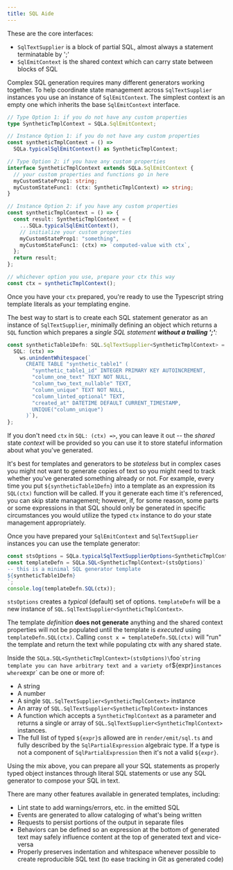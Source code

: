 ```yaml
---
title: SQL Aide
---
```


These are the core interfaces:

- `SqlTextSupplier` is a block of partial SQL, almost always a statement
  terminatable by ';'
- `SqlEmitContext` is the shared context which can carry state between blocks of
  SQL

Complex SQL generation requires many different generators working together. To
help coordinate state management across `SqlTextSupplier` instances you use an
instance of `SqlEmitContext`. The simplest context is an empty one which
inherits the base `SqlEmitContext` interface.

```ts
// Type Option 1: if you do not have any custom properties
type SyntheticTmplContext = SQLa.SqlEmitContext;

// Instance Option 1: if you do not have any custom properties
const syntheticTmplContext = () =>
  SQLa.typicalSqlEmitContext() as SyntheticTmplContext;

// Type Option 2: if you have any custom properties
interface SyntheticTmplContext extends SQLa.SqlEmitContext {
  // your custom properties and functions go in here
  myCustomStateProp1: string;
  myCustomStateFunc1: (ctx: SyntheticTmplContext) => string;
}

// Instance Option 2: if you have any custom properties
const syntheticTmplContext = () => {
  const result: SyntheticTmplContext = {
    ...SQLa.typicalSqlEmitContext(),
    // initialize your custom properties
    myCustomStateProp1: "something",
    myCustomStateFunc1: (ctx) => `computed-value with ctx`,
  };
  return result;
};

// whichever option you use, prepare your ctx this way
const ctx = syntheticTmplContext();
```

Once you have your `ctx` prepared, you're ready to use the Typescript string
template literals as your templating engine.

The best way to start is to create each SQL statement generator as an instance
of `SqlTextSupplier`, minimally defining an object which returns a `SQL`
function which prepares a _single SQL statement **without a trailing ';'**:_

```ts
const syntheticTable1Defn: SQL.SqlTextSupplier<SyntheticTmplContext> = {
  SQL: (ctx) =>
    ws.unindentWhitespace(`
      CREATE TABLE "synthetic_table1" (
        "synthetic_table1_id" INTEGER PRIMARY KEY AUTOINCREMENT,
        "column_one_text" TEXT NOT NULL,
        "column_two_text_nullable" TEXT,
        "column_unique" TEXT NOT NULL,
        "column_linted_optional" TEXT,
        "created_at" DATETIME DEFAULT CURRENT_TIMESTAMP,
        UNIQUE("column_unique")
      )`),
};
```

If you don't need `ctx` in `SQL: (ctx) =>`, you can leave it out -- the _shared_
state _context_ will be provided so you can use it to store stateful information
about what you've generated.

It's best for templates and generators to be _stateless_ but in complex cases
you might not want to generate copies of text so you might need to track whether
you've generated something already or not. For example, every time you put
`${syntheticTable1Defn}` into a template as an expression its `SQL(ctx)`
function will be called. If you it generate each time it's referenced, you can
skip state management; however, if, for some reason, some parts or some
expressions in that SQL should only be generated in specific circumstances you
would utilize the typed `ctx` instance to do your state management
appropriately.

Once you have prepared your `SqlEmitContext` and `SqlTextSupplier` instances you
can use the template generator:

```ts
const stsOptions = SQLa.typicalSqlTextSupplierOptions<SyntheticTmplContext>();
const templateDefn = SQLa.SQL<SyntheticTmplContext>(stsOptions)`
-- this is a minimal SQL generator template
${syntheticTable1Defn}
`;
console.log(templateDefn.SQL(ctx));
```

`stsOptions` creates a _typical_ (default) set of options. `templateDefn` will
be a new instance of `SQL.SqlTextSupplier<SyntheticTmplContext>`.

The template _definition_ **does not generate** anything and the shared context
properties will not be populated until the template is _executed_ using
`templateDefn.SQL(ctx)`. Calling `const x = templateDefn.SQL(ctx)` will "run"
the template and return the text while populating ctx with any shared state.

Inside the
`SQLa.SQL<SyntheticTmplContext>(stsOptions)\`foo\``string template you can have arbitrary text and a variety of`${expr}`instances where`expr`
can be one or more of:

- A string
- A number
- A single `SQL.SqlTextSupplier<SyntheticTmplContext>` instance
- An array of `SQL.SqlTextSupplier<SyntheticTmplContext>` instances
- A function which accepts a `SyntheticTmplContext` as a parameter and returns a
  single or array of `SQL.SqlTextSupplier<SyntheticTmplContext>` instances.
- The full list of typed `${expr}`s allowed are in `render/emit/sql.ts` and
  fully described by the `SqlPartialExpression` algebraic type. If a type is not
  a component of `SqlPartialExpression` then it's not a valid `${expr}`.

Using the mix above, you can prepare all your SQL statements as properly typed
object instances through literal SQL statements or use any SQL generator to
compose your SQL in text.

There are many other features available in generated templates, including:

- Lint state to add warnings/errors, etc. in the emitted SQL
- Events are generated to allow cataloging of what's being written
- Requests to persist portions of the output in separate files
- Behaviors can be defined so an expression at the bottom of generated text may
  safely influence content at the top of generated text and vice-versa
- Properly preserves indentation and whitespace whenever possible to create
  reproducible SQL text (to ease tracking in Git as generated code)
